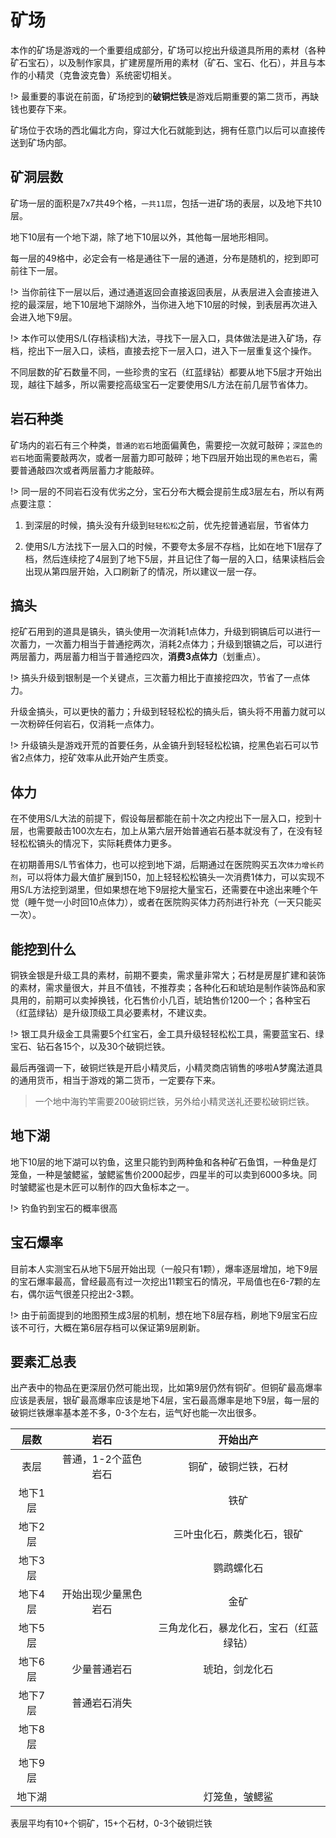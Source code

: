 # 矿场

本作的矿场是游戏的一个重要组成部分，矿场可以挖出升级道具所用的素材（各种矿石宝石），以及制作家具，扩建房屋所用的素材（矿石、宝石、化石），并且与本作的小精灵（克鲁波克鲁）系统密切相关。

!> 最重要的事说在前面，矿场挖到的**破铜烂铁**是游戏后期重要的第二货币，再缺钱也要存下来。

矿场位于农场的西北偏北方向，穿过大化石就能到达，拥有任意门以后可以直接传送到矿场内部。

## 矿洞层数

矿场一层的面积是7x7共49个格，`一共11层`，包括一进矿场的表层，以及地下共10层。

地下10层有一个地下湖，除了地下10层以外，其他每一层地形相同。

每一层的49格中，必定会有一格是通往下一层的通道，分布是随机的，挖到即可前往下一层。

!> 当你前往下一层以后，通过通道返回会直接返回表层，从表层进入会直接进入挖的最深层，地下10层地下湖除外，当你进入地下10层的时候，到表层再次进入会进入地下9层。

!> 本作可以使用S/L(存档读档)大法，寻找下一层入口，具体做法是进入矿场，存档，挖出下一层入口，读档，直接去挖下一层入口，进入下一层重复这个操作。

不同层数的矿石数量不同，一些珍贵的宝石（红蓝绿钻）都要从地下5层才开始出现，越往下越多，所以需要挖高级宝石一定要使用S/L方法在前几层节省体力。

## 岩石种类

矿场内的岩石有三个种类，`普通的岩石`地面偏黄色，需要挖一次就可敲碎；`深蓝色的岩石`地面需要敲两次，或者一层蓄力即可敲碎；地下四层开始出现的`黑色岩石`，需要普通敲四次或者两层蓄力才能敲碎。

!> 同一层的不同岩石没有优劣之分，宝石分布大概会提前生成3层左右，所以有两点要注意：

1. 到深层的时候，搞头没有升级到`轻轻松松`之前，优先挖普通岩层，节省体力 

2. 使用S/L方法找下一层入口的时候，不要夸太多层不存档，比如在地下1层存了档，然后连续挖了4层到了地下5层，并且记住了每一层的入口，结果读档后会出现从第四层开始，入口刷新了的情况，所以建议一层一存。

## 搞头

挖矿石用到的道具是镐头，镐头使用一次消耗1点体力，升级到铜镐后可以进行一次蓄力，一次蓄力相当于普通挖两次，消耗2点体力；升级到银镐之后，可以进行两层蓄力，两层蓄力相当于普通挖四次，**消费3点体力**（划重点）。

!> 搞头升级到银制是一个关键点，三次蓄力相比于直接挖四次，节省了一点体力。

升级金搞头，可以更快的蓄力；升级到轻轻松松的搞头后，镐头将不用蓄力就可以一次粉碎任何岩石，仅消耗一点体力。

!> 升级镐头是游戏开荒的首要任务，从金镐升到轻轻松松镐，挖黑色岩石可以节省2点体力，挖矿效率从此开始产生质变。

## 体力

在不使用S/L大法的前提下，假设每层都能在前十次之内挖出下一层入口，挖到十层，也需要敲击100次左右，加上从第六层开始普通岩石基本就没有了，在没有轻轻松松镐头的情况下，实际耗费体力更多。

在初期善用S/L节省体力，也可以挖到地下湖，后期通过在医院购买五次`体力增长药剂`，可以将体力最大值扩展到150，加上轻轻松松镐头一次消费1体力，可以实现不用S/L方法挖到湖里，但如果想在地下9层挖大量宝石，还需要在中途出来睡个午觉（睡午觉一小时回10点体力），或者在医院购买体力药剂进行补充（一天只能买一次）。

## 能挖到什么

铜铁金银是升级工具的素材，前期不要卖，需求量非常大；石材是房屋扩建和装饰的素材，需求量很大，并且不值钱，不推荐卖；各种化石和琥珀是制作装饰品和家具用的，前期可以卖掉换钱，化石售价小几百，琥珀售价1200一个；各种宝石（红蓝绿钻）是升级顶级工具必要素材，不建议卖。

!> 银工具升级金工具需要5个红宝石，金工具升级轻轻松松工具，需要蓝宝石、绿宝石、钻石各15个，以及30个破铜烂铁。

最后再强调一下，破铜烂铁是开启小精灵后，小精灵商店销售的哆啦A梦魔法道具的通用货币，相当于游戏的第二货币，一定要存下来。

> 一个地中海钓竿需要200破铜烂铁，另外给小精灵送礼还要松破铜烂铁。

## 地下湖

地下10层的地下湖可以钓鱼，这里只能钓到两种鱼和各种矿石鱼饵，一种鱼是灯笼鱼，一种是皱鳃鲨，皱鳃鲨售价2000起步，四星半的可以卖到6000多块。同时皱鳃鲨也是木匠可以制作的四大鱼标本之一。

!> 钓鱼钓到宝石的概率很高

## 宝石爆率

目前本人实测宝石从地下5层开始出现（一般只有1颗），爆率逐层增加，地下9层的宝石爆率最高，曾经最高有过一次挖出11颗宝石的情况，平局值也在6-7颗的左右，偶尔运气很差只挖出2-3颗。

!> 由于前面提到的地图预生成3层的机制，想在地下8层存档，刷地下9层宝石应该不可行，大概在第6层存档可以保证第9层刷新。

## 要素汇总表

出产表中的物品在更深层仍然可能出现，比如第9层仍然有铜矿。但铜矿最高爆率应该是表层，银矿最高爆率应该是地下4层，宝石最高爆率是地下9层，每一层的破铜烂铁爆率基本差不多，0-3个左右，运气好也能一次出很多。

|层数|岩石|开始出产|
|:-:|:-:|:-:|
|表层|普通，1-2个蓝色岩石|铜矿，破铜烂铁，石材|
|地下1层||铁矿|
|地下2层||三叶虫化石，蕨类化石，银矿|
|地下3层||鹦鹉螺化石|
|地下4层|开始出现少量黑色岩石|金矿|
|地下5层||三角龙化石，暴龙化石，宝石（红蓝绿钻）|
|地下6层|少量普通岩石|琥珀，剑龙化石|
|地下7层|普通岩石消失||
|地下8层|||
|地下9层|||
|地下湖||灯笼鱼，皱鳃鲨|

表层平均有10+个铜矿，15+个石材，0-3个破铜烂铁
